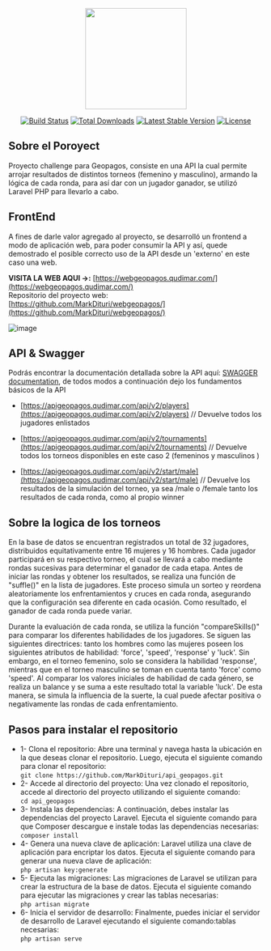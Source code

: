 <p align="center"><a href="https://laravel.com" target="_blank"><img src="https://webgeopagos.qudimar.com/Assets/images/logo.png" width="200"></a></p>

<p align="center">
<a href="https://travis-ci.org/laravel/framework"><img src="https://travis-ci.org/laravel/framework.svg" alt="Build Status"></a>
<a href="https://packagist.org/packages/laravel/framework"><img src="https://img.shields.io/packagist/dt/laravel/framework" alt="Total Downloads"></a>
<a href="https://packagist.org/packages/laravel/framework"><img src="https://img.shields.io/packagist/v/laravel/framework" alt="Latest Stable Version"></a>
<a href="https://packagist.org/packages/laravel/framework"><img src="https://img.shields.io/packagist/l/laravel/framework" alt="License"></a>
</p>

## Sobre el Poroyect

Proyecto challenge para Geopagos, consiste en una API la cual permite arrojar resultados de distintos torneos (femenino y masculino), armando la lógica de cada ronda, para así dar con un jugador ganador, se utilizó Laravel PHP para llevarlo a cabo.

## FrontEnd

A fines de darle valor agregado al proyecto, se desarrolló un frontend a modo de aplicación web, para poder consumir la API y así, quede demostrado el posible correcto uso de la API desde un 'externo' en este caso una web.<br>

<b>VISITA LA WEB AQUI ->:</b> [https://webgeopagos.qudimar.com/](https://webgeopagos.qudimar.com/)<br>
Repositorio del proyecto web: [https://github.com/MarkDituri/webgeopagos/](https://github.com/MarkDituri/webgeopagos/) 

![image](https://github.com/MarkDituri/api_geopagos/assets/87947352/04efedc6-f2ff-4ec0-b009-e9fbf49ea858)
<br>

## API & Swagger

Podrás encontrar la documentación detallada sobre la API aquí: [SWAGGER documentation](https://qudimar.com/documentation/geopagos/), de todos modos a continuación dejo los fundamentos básicos de la API

-    [https://apigeopagos.qudimar.com/api/v2/players](https://apigeopagos.qudimar.com/api/v2/players)
// Devuelve todos los jugadores enlistados

-    [https://apigeopagos.qudimar.com/api/v2/tournaments](https://apigeopagos.qudimar.com/api/v2/tournaments)
// Devuelve todos los torneos disponibles en este caso 2 (femeninos y masculinos )

-    [https://apigeopagos.qudimar.com/api/v2/start/male](https://apigeopagos.qudimar.com/api/v2/start/male)
// Devuelve los resultados de la simulación del torneo, ya sea /male o /female tanto los resultados de cada ronda, como al propio winner

## Sobre la logica de los torneos

En la base de datos se encuentran registrados un total de 32 jugadores, distribuidos equitativamente entre 16 mujeres y 16 hombres. Cada jugador participará en su respectivo torneo, el cual se llevará a cabo mediante rondas sucesivas para determinar el ganador de cada etapa. Antes de iniciar las rondas y obtener los resultados, se realiza una función de "suffle()" en la lista de jugadores. Este proceso simula un sorteo y reordena aleatoriamente los enfrentamientos y cruces en cada ronda, asegurando que la configuración sea diferente en cada ocasión. Como resultado, el ganador de cada ronda puede variar.

Durante la evaluación de cada ronda, se utiliza la función "compareSkills()" para comparar los diferentes habilidades de los jugadores. Se siguen las siguientes directrices: tanto los hombres como las mujeres poseen los siguientes atributos de habilidad: 'force', 'speed', 'response' y 'luck'. Sin embargo, en el torneo femenino, solo se considera la habilidad 'response', mientras que en el torneo masculino se toman en cuenta tanto 'force' como 'speed'. Al comparar los valores iniciales de habilidad de cada género, se realiza un balance y se suma a este resultado total la variable 'luck'. De esta manera, se simula la influencia de la suerte, la cual puede afectar positiva o negativamente las rondas de cada enfrentamiento. 

## Pasos para instalar el repositorio
<ul>
    <li>
        1- Clona el repositorio: Abre una terminal y navega hasta la ubicación en la que deseas clonar el repositorio. Luego, ejecuta el siguiente comando para clonar el repositorio:<br>                    <code>git clone https://github.com/MarkDituri/api_geopagos.git</code>
    </li>
      <li>
        2- Accede al directorio del proyecto: Una vez clonado el repositorio, accede al directorio del proyecto utilizando el siguiente comando:<br>
          <code>cd api_geopagos</code>
    </li>
        <li>
        3- Instala las dependencias: A continuación, debes instalar las dependencias del proyecto Laravel. Ejecuta el siguiente comando para que Composer descargue e instale todas las dependencias necesarias:<br>
        <code>composer install</code>
    </li>
        <li>
        4- Genera una nueva clave de aplicación: Laravel utiliza una clave de aplicación para encriptar los datos. Ejecuta el siguiente comando para generar una nueva clave de aplicación:<br>
        <code>php artisan key:generate</code>
    </li>
    <li>
        5- Ejecuta las migraciones: Las migraciones de Laravel se utilizan para crear la estructura de la base de datos. Ejecuta el siguiente comando para ejecutar las migraciones y crear las tablas necesarias:<br>
        <code>php artisan migrate</code>
    </li>
    <li>
        6- Inicia el servidor de desarrollo: Finalmente, puedes iniciar el servidor de desarrollo de Laravel ejecutando el siguiente comando:tablas necesarias:<br>
        <code>php artisan serve</code>
    </li>
</ul>


